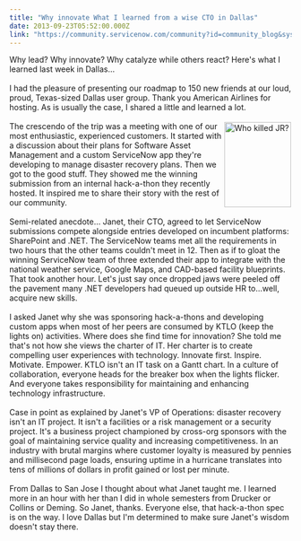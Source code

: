 ```yaml
---
title: "Why innovate What I learned from a wise CTO in Dallas"
date: 2013-09-23T05:52:00.000Z
link: "https://community.servicenow.com/community?id=community_blog&sys_id=a68da669dbd0dbc01dcaf3231f9619f7"
---
```

<p>Why lead? Why innovate? Why catalyze while others react? Here's what I learned last week in Dallas…<br /><br />I had the pleasure of presenting our roadmap to 150 new friends at our loud, proud, Texas-sized Dallas user group. Thank you American Airlines for hosting. As is usually the case, I shared a little and learned a lot. <br /><br /><img  class="jive-image" src="47addc82db5c9fc03eb27a9e0f96192c.iix" align="right" height="152" width="119" hspace="1" vspace="1" alt="Who killed JR?" />The crescendo of the trip was a meeting with one of our most enthusiastic, experienced customers. It started with a discussion about their plans for Software Asset Management and a custom ServiceNow app they're developing to manage disaster recovery plans. Then we got to the good stuff. They showed me the winning submission from an internal hack-a-thon they recently hosted. It inspired me to share their story with the rest of our community.<br /><br />Semi-related anecdote… Janet, their CTO, agreed to let ServiceNow submissions compete alongside entries developed on incumbent platforms: SharePoint and .NET. The ServiceNow teams met all the requirements in two hours that the other teams couldn't meet in 12. Then as if to gloat the winning ServiceNow team of three extended their app to integrate with the national weather service, Google Maps, and CAD-based facility blueprints. That took another hour. Let's just say once dropped jaws were peeled off the pavement many .NET developers had queued up outside HR to…well, acquire new skills.<br /><br />I asked Janet why she was sponsoring hack-a-thons and developing custom apps when most of her peers are consumed by KTLO (keep the lights on) activities. Where does she find time for innovation? She told me that's not how she views the charter of IT. Her charter is to create compelling user experiences with technology. Innovate first. Inspire. Motivate. Empower. KTLO isn't an IT task on a Gantt chart. In a culture of collaboration, everyone heads for the breaker box when the lights flicker. And everyone takes responsibility for maintaining and enhancing technology infrastructure.<br /><br />Case in point as explained by Janet's VP of Operations: disaster recovery isn't an IT project. It isn't a facilities or a risk management or a security project. It's a business project championed by cross-org sponsors with the goal of maintaining service quality and increasing competitiveness. In an industry with brutal margins where customer loyalty is measured by pennies and millisecond page loads, ensuring uptime in a hurricane translates into tens of millions of dollars in profit gained or lost per minute.<br /><br />From Dallas to San Jose I thought about what Janet taught me. I learned more in an hour with her than I did in whole semesters from Drucker or Collins or Deming. So Janet, thanks. Everyone else, that hack-a-thon spec is on the way. I love Dallas but I'm determined to make sure Janet's wisdom doesn't stay there.</p>